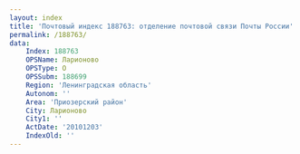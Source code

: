 ```yaml
---
layout: index
title: 'Почтовый индекс 188763: отделение почтовой связи Почты России'
permalink: /188763/
data:
    Index: 188763
    OPSName: Ларионово
    OPSType: О
    OPSSubm: 188699
    Region: 'Ленинградская область'
    Autonom: ''
    Area: 'Приозерский район'
    City: Ларионово
    City1: ''
    ActDate: '20101203'
    IndexOld: ''
---
```

